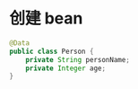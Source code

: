 # 创建 bean

```java
@Data
public class Person {
    private String personName;
    private Integer age;
}
```
